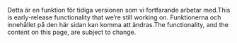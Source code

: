 <span data-ttu-id="05158-101">Detta är en funktion för tidiga versionen som vi fortfarande arbetar med.</span><span class="sxs-lookup"><span data-stu-id="05158-101">This is early-release functionality that we’re still working on.</span></span> <span data-ttu-id="05158-102">Funktionerna och innehållet på den här sidan kan komma att ändras.</span><span class="sxs-lookup"><span data-stu-id="05158-102">The functionality, and the content on this page, are subject to change.</span></span>
